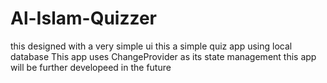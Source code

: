 # Al-Islam-Quizzer
this designed with a very simple ui
this a simple quiz app using local database
This app uses ChangeProvider as its state management
this app will be further developeed in the future
